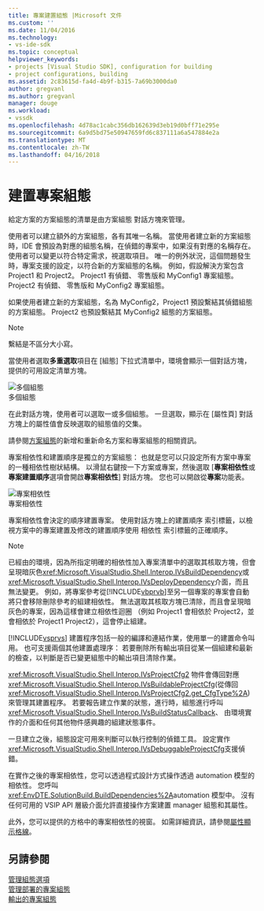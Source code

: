 ```yaml
---
title: 專案建置組態 |Microsoft 文件
ms.custom: ''
ms.date: 11/04/2016
ms.technology:
- vs-ide-sdk
ms.topic: conceptual
helpviewer_keywords:
- projects [Visual Studio SDK], configuration for building
- project configurations, building
ms.assetid: 2c83615d-fa4d-4b9f-b315-7a69b3000da0
author: gregvanl
ms.author: gregvanl
manager: douge
ms.workload:
- vssdk
ms.openlocfilehash: 4d78ac1cabc356db162639d3eb19d0bff71e295e
ms.sourcegitcommit: 6a9d5bd75e50947659fd6c837111a6a547884e2a
ms.translationtype: MT
ms.contentlocale: zh-TW
ms.lasthandoff: 04/16/2018
---
```

# <a name="project-configuration-for-building"></a>建置專案組態
給定方案的方案組態的清單是由方案組態 對話方塊來管理。  
  
 使用者可以建立額外的方案組態，各有其唯一名稱。 當使用者建立新的方案組態時，IDE 會預設為對應的組態名稱，在偵錯的專案中，如果沒有對應的名稱存在。 使用者可以變更以符合特定需求，視選取項目。 唯一的例外狀況，這個問題發生時，專案支援的設定，以符合新的方案組態的名稱。 例如，假設解決方案包含 Project1 和 Project2。 Project1 有偵錯、 零售版和 MyConfig1 專案組態。 Project2 有偵錯、 零售版和 MyConfig2 專案組態。  
  
 如果使用者建立新的方案組態，名為 MyConfig2，Project1 預設繫結其偵錯組態的方案組態。 Project2 也預設繫結其 MyConfig2 組態的方案組態。  
  
> [!NOTE]
>  繫結是不區分大小寫。  
  
 當使用者選取**多重選取**項目在 [組態] 下拉式清單中，環境會顯示一個對話方塊，提供的可用設定清單方塊。  
  
 ![多個組態](../../extensibility/internals/media/vsmultiplecfgs.gif "vsMultipleCfgs")  
多個組態  
  
 在此對話方塊，使用者可以選取一或多個組態。 一旦選取，顯示在 [屬性頁] 對話方塊上的屬性值會反映選取的組態值的交集。  
  
 請參閱[方案組態](../../extensibility/internals/solution-configuration.md)的新增和重新命名方案和專案組態的相關資訊。  
  
 專案相依性和建置順序是獨立的方案組態： 也就是您可以只設定所有方案中專案的一種相依性樹狀結構。 以滑鼠右鍵按一下方案或專案，然後選取 [**專案相依性**或**專案建置順序**選項會開啟**專案相依性**] 對話方塊。 您也可以開啟從**專案**功能表。  
  
 ![專案相依性](../../extensibility/internals/media/vsprojdependencies.gif "vsProjDependencies")  
專案相依性  
  
 專案相依性會決定的順序建置專案。 使用對話方塊上的建置順序 索引標籤，以檢視方案中的專案建置及修改的建置順序使用 相依性 索引標籤的正確順序。  
  
> [!NOTE]
>  已經由的環境，因為所指定明確的相依性加入專案清單中的選取其核取方塊，但會呈現暗灰色<xref:Microsoft.VisualStudio.Shell.Interop.IVsBuildDependency>或<xref:Microsoft.VisualStudio.Shell.Interop.IVsDeployDependency>介面，而且無法變更。 例如，將專案參考從[!INCLUDE[vbprvb](../../code-quality/includes/vbprvb_md.md)]至另一個專案的專案會自動將只會移除刪除參考的組建相依性。 無法選取其核取方塊已清除，而且會呈現暗灰色的專案，因為這樣會建立相依性迴圈 （例如 Project1 會相依於 Project2，並會相依於 Project1 Project2），這會停止組建。  
  
 [!INCLUDE[vsprvs](../../code-quality/includes/vsprvs_md.md)] 建置程序包括一般的編譯和連結作業，使用單一的建置命令叫用。 也可支援兩個其他建置處理序： 若要刪除所有輸出項目從某一個組建和最新的檢查，以判斷是否已變更組態中的輸出項目清除作業。  
  
 <xref:Microsoft.VisualStudio.Shell.Interop.IVsProjectCfg2> 物件會傳回對應<xref:Microsoft.VisualStudio.Shell.Interop.IVsBuildableProjectCfg>(從傳回<xref:Microsoft.VisualStudio.Shell.Interop.IVsProjectCfg2.get_CfgType%2A>) 來管理其建置程序。 若要報告建立作業的狀態，進行時，組態進行呼叫<xref:Microsoft.VisualStudio.Shell.Interop.IVsBuildStatusCallback>、 由環境實作的介面和任何其他物件感興趣的組建狀態事件。  
  
 一旦建立之後，組態設定可用來判斷可以執行控制的偵錯工具。 設定實作<xref:Microsoft.VisualStudio.Shell.Interop.IVsDebuggableProjectCfg>支援偵錯。  
  
 在實作之後的專案相依性，您可以透過程式設計方式操作透過 automation 模型的相依性。 您呼叫<xref:EnvDTE.SolutionBuild.BuildDependencies%2A>automation 模型中。 沒有任何可用的 VSIP API 層級介面允許直接操作方案建置 manager 組態和其屬性。  
  
 此外，您可以提供的方格中的專案相依性的視窗。 如需詳細資訊，請參閱[屬性顯示格線](../../extensibility/internals/properties-display-grid.md)。  
  
## <a name="see-also"></a>另請參閱  
 [管理組態選項](../../extensibility/internals/managing-configuration-options.md)   
 [管理部署的專案組態](../../extensibility/internals/project-configuration-for-managing-deployment.md)   
 [輸出的專案組態](../../extensibility/internals/project-configuration-for-output.md)